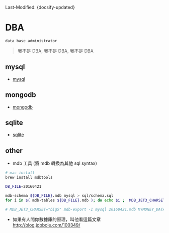 Last-Modified: {docsify-updated}

# DBA

`data base administrator`

> 我不是 DBA, 我不是 DBA, 我不是 DBA

## mysql

- [mysql](/dba/mysql.md)

## mongodb

- [mongodb](/dba/mongodb.md)

## sqlite

- [sqlite](/dba/sqlite.md)

## other

- mdb 工具 (將 mdb 轉換為其他 sql syntax)

```sh
# mac install
brew install mdbtools

DB_FILE=20160421

mdb-schema ${DB_FILE}.mdb mysql > sql/schema.sql
for i in $( mdb-tables ${DB_FILE}.mdb ); do echo $i ;  MDB_JET3_CHARSET="big5" mdb-export -D "%Y-%m-%d %H:%M:%S" -H -I mysql ${DB_FILE}.mdb $i > sql/$i.sql; done

# MDB_JET3_CHARSET="big5" mdb-export -I mysql 20160421.mdb MYMONEY_DATA
```

- 如果有人問你數據庫的原理，叫他看這篇文章 http://blog.jobbole.com/100349/
